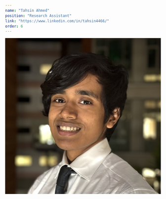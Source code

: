 ```yaml
---
name: "Tahsin Ahmed"
position: "Research Assistant"
link: "https://www.linkedin.com/in/tahsin4466/"
order: 6
---
```


![tahsin](/assets/profile-pics/tahsin-ahmed.png)